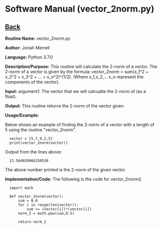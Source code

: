 # Software Manual (vector_2norm.py)

## [Back](../softwaremanual)

**Routine Name:**           vector_2norm.py

**Author:** Jonah Merrell

**Language:** Python 3.7.0

**Description/Purpose:** This routine will calculate the 2-norm of a vector. The 2-norm of a vector is
 given by the formula: vector_2norm = sum(x_1^2 + x_2^2 + x_3^2 + ... + x_n^2)^(1/2). (Where x_1,x_2,...
 x_n represent the components of the vector).

**Input:** argument1: The vector that we will calcualte the 2-norm of (as a float).

**Output:** This routine returns the 2-norm of the vector given.

**Usage/Example:**

Below shows an example of finding the 2-norm of a vector with a length of 5 using the routine "vector_2norm". 

      vector = [5,7,9,2,5]
      print(vector_2norm(vector))

Output from the lines above:

      13.564659966250536

The above number printed is the 2-norm of the given vector.

**Implementation/Code:** The following is the code for vector_2norm()

      import math
      
      def vector_2norm(vector):
          sum = 0.0
          for i in range(len(vector)):
              sum += (vector[i])*(vector[i])
          norm_2 = math.pow(sum,0.5)
      
          return norm_2
